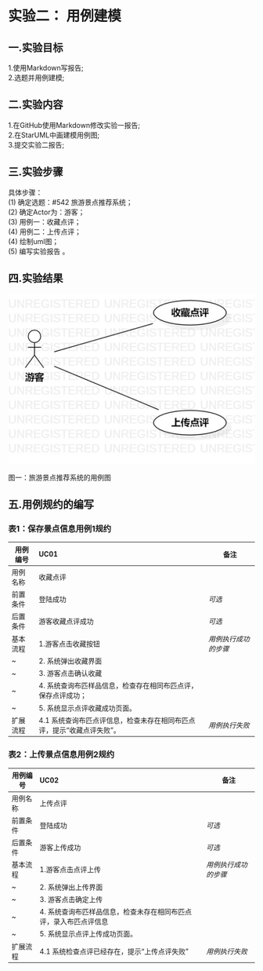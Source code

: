#  实验二： 用例建模

## 一.实验目标

1.使用Markdown写报告;      
2.选题并用例建模;  

## 二.实验内容

1.在GitHub使用Markdown修改实验一报告;    
2.在StarUML中画建模用例图;   
3.提交实验二报告;  

## 三.实验步骤

具体步骤：  
(1) 确定选题：#542 旅游景点推荐系统；  
(2) 确定Actor为：游客；    
(3) 用例一：收藏点评；  
(4) 用例二：上传点评；  
(4) 绘制uml图；  
(5) 编写实验报告 。  

## 四.实验结果

![旅游景点推荐用例图](./shiyan2.jpg)

图一：旅游景点推荐系统的用例图

## 五.用例规约的编写

### 表1：保存景点信息用例1规约  

用例编号  | UC01 | 备注  
-|:-|-  
用例名称  | 收藏点评  |   
前置条件  | 登陆成功     | *可选*   
后置条件  | 游客收藏点评成功     | *可选*   
基本流程  | 1.游客点击收藏按钮  |*用例执行成功的步骤*    
~| 2. 系统弹出收藏界面  |   
~| 3. 游客点击确认收藏  |   
~| 4. 系统查询布匹样品信息，检查存在相同布匹点评，保存点评成功；  | 
~| 5. 系统显示点评收藏成功页面。  | 
扩展流程  | 4.1 系统查询布匹点评信息，检查未存在相同布匹点评，提示“收藏点评失败”。   |*用例执行失败*    


### 表2：上传景点信息用例2规约  

用例编号  | UC02 | 备注  
-|:-|-  
用例名称  | 上传点评  |   
前置条件  |  登陆成功    | *可选*   
后置条件  | 游客上传成功     | *可选*   
基本流程  | 1.游客点击点评上传  |*用例执行成功的步骤*    
~| 2. 系统弹出上传界面  |   
~| 3. 游客点击确定上传  |   
~| 4. 系统查询布匹样品信息，检查未存在相同布匹点评，录入布匹点评信息  | 
~| 5. 系统显示点评上传成功页面。  | 
扩展流程  | 4.1 系统检查点评已经存在，提示“上传点评失败”   |*用例执行失败* 
